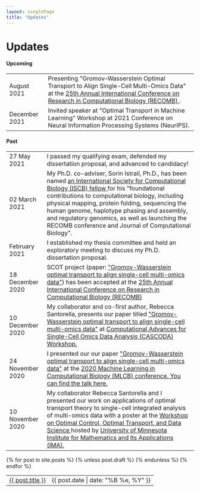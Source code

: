 ```yaml
---
layout: singlePage
title: "Updates"
---
```


# Updates
#### Upcoming
<table class="table table-hover">
<tr>
  <td class='col-md-3'>August 2021 </td>
  <td> Presenting "Gromov–Wasserstein Optimal Transport to Align Single-Cell Multi-Omics Data" at the  <a href="https://www.recomb2021.org/accepted-papers"> 25th Annual International Conference on Research in Computational Biology (RECOMB) </a>.</td>
</tr>
<tr>
</tr>
<tr>
  <td class='col-md-3'>December 2021</td>
  <td>Invited speaker at "Optimal Transport in Machine Learning" Workshop at 2021 Conference on Neural Information Processing Systems (NeurIPS).</td>
</tr>
</table>

#### Past
<table class="table table-hover">
<tr>
  <td class='col-md-3'>27 May 2021 </td>
  <td> I passed my qualifying exam, defended my dissertation proposal, and advanced to candidacy!</td>
</tr><tr>
</tr>
<tr>
  <td class='col-md-3'>02 March 2021</td>
  <td> My Ph.D. co-adviser, Sorin Istrail, Ph.D., has been named <a href="https://www.iscb.org/iscb-news-items/4626-2021-march02-iscb-congratulates-introduces-2021-class-fellows">an International Society for Computational Biology (ISCB) fellow </a> for his "foundational contributions to computational biology, including physical mapping, protein folding, sequencing the human genome, haplotype phasing and assembly, and regulatory genomics, as well as launching the RECOMB conference and Journal of Computational Biology".</td>
</tr>
<tr>
</tr>
<tr>
  <td class='col-md-3'>February 2021</td>
  <td> I established my thesis committee and held an exploratory meeting to discuss my Ph.D. dissertation proposal.</td>
</tr>
<tr>
</tr>
<tr>
  <td class='col-md-3'>18 December 2020</td>
  <td> SCOT project (paper: <a href="https://www.biorxiv.org/content/10.1101/2020.04.28.066787v2"> "Gromov-Wasserstein optimal transport to align single-cell multi-omics data"</a>) has been accepted at the  <a href="https://www.recomb2021.org/accepted-papers"> 25th Annual International Conference on Research in Computational Biology (RECOMB) </a> </td>
</tr>
<tr>
</tr>
<tr>
  <td class='col-md-3'>10 December 2020</td>
  <td> My collaborator and co-first author, Rebecca Santorella, presents our paper titled <a href="https://www.biorxiv.org/content/10.1101/2020.04.28.066787v2"> "Gromov-Wasserstein optimal transport to align single-cell multi-omics data"</a> at <a href="https://iccabs.engr.uconn.edu/index.html#"> Computational Advances for Single-Cell Omics Data Analysis (CASCODA) Workshop. </a> </td>
</tr>
<tr>
</tr>
<tr>
  <td class='col-md-3'>24 November 2020</td>
  <td> I presented our our paper <a href="https://www.biorxiv.org/content/10.1101/2020.04.28.066787v2"> "Gromov-Wasserstein optimal transport to align single-cell multi-omics data"</a> at the <a href="https://sites.google.com/cs.washington.edu/mlcb2020/"> 2020 Machine Learning in Computational Biology (MLCB) conference. You can find the talk <a href="https://youtu.be/BYanbnKpwok?t=11364"> here. </a> </td>
</tr>
<tr>
</tr>
<tr>
  <td class='col-md-3'>10 November 2020</td>
  <td> My collaborator Rebecca Santorella and I presented our work on applications of optimal transport theory to single-cell integrated analysis of multi-omics data with a poster at the <a href="https://www.ima.umn.edu/2020-2021.1/W11.9-13.20"> Workshop on Optimal Control, Optimal Transport, and Data Science </a> hosted by <a href="https://www.ima.umn.edu/"> University of Minnesota Institute for Mathematics and Its Applications (IMA).</a> </td>
</tr>

</table>

<table class="table table-hover">
  {% for post in site.posts %}
    {% unless post.draft %}
    <tr>
      <td><a href="{{ post.url }}">{{ post.title }}</a></td>
      <td class="col-md-3" style="text-align: right;">{{ post.date | date: "%B %e, %Y" }}</td>
    </tr>
    {% endunless %}
  {% endfor %}
</table>